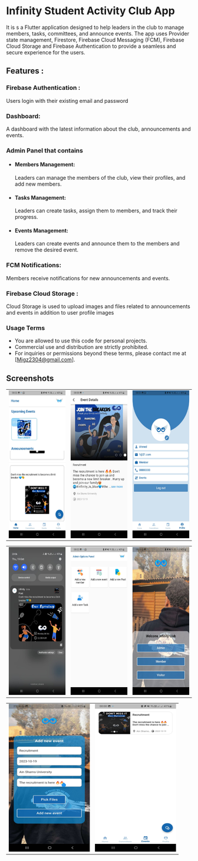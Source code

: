 # Infinity Student Activity Club App
It is s a Flutter application designed to help leaders in the club to manage members, tasks, committees, and announce events. The app uses Provider state management, Firestore, Firebase Cloud Messaging (FCM), Firebase Cloud Storage and Firebase Authentication to provide a seamless and secure experience for the users.

## Features :

### Firebase Authentication : 
Users login with their existing email and password
### Dashboard:
A dashboard with the latest information about the club, announcements and events.
### Admin Panel that contains
- #### Members Management: 
    Leaders can manage the members of the club, view their profiles, and add new members.
- #### Tasks Management: 
    Leaders can create tasks, assign them to members, and track their progress.
- #### Events Management: 
    Leaders can create events and announce them to the members and remove the desired event.
### FCM Notifications: 
Members receive notifications for new announcements and events.
### Firebase Cloud Storage :
Cloud Storage is used to upload images and files related to announcements and events in addition to user profile images



### Usage Terms

- You are allowed to use this code for personal projects.
- Commercial use and distribution are strictly prohibited.
- For inquiries or permissions beyond these terms, please contact me at [Migz2304@gmail.com].

## Screenshots
<table>
  <tr>
    <td><img src="/Screenshots/home.jpg" alt="Home" width="220" height="400"></td>
      <td>  <img src="/Screenshots/events_details.jpg" alt="Events Details" width="220" height="400"></td>
          <td><img src="/Screenshots/profile.jpg" alt="Profile" width="220" height="400"></td>
        </tr>
</table>

<table>
  <tr>
    <td><img src="/Screenshots/notification.jpg" alt="Notification" width="220" height="400"></td>
       <td> <img src="/Screenshots/admin_panel.jpg" alt="Admin Panel" width="220" height="400"></td>
            <td>  <img src="/Screenshots/onboarding.jpg" alt="Onboarding" width="220" height="400"></td>
        </tr>
</table>
<table>
  <tr>
    <td><img src="/Screenshots/add_event.jpg" alt="Add Event" width="220" height="400"></td>
       <td> <img src="/Screenshots/events.jpg" alt="Events" width="220" height="400"></td>
        </tr>
</table>



